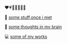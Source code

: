 

<!--
**AlwaysReVaule/AlwaysReVaule** is a ✨ _special_ ✨ repository because its `README.md` (this file) appears on your GitHub profile.-->

  ❤️💗🧡💚💛💙💜 
  
📝 [some stuff,once i met](https://github.com/AlwaysReVaule/AlwaysReVaule/blob/ad19daf797a7760d1306b67be2debf2fa1238c1e/notes.md)

💌 [some thoughts in my brain](https://github.com/AlwaysReVaule/AlwaysReVaule/blob/64a83d0da2b47a3d743e5e896f2c65880b46c9f7/thoughts.md)

💻 [some of my works]()
